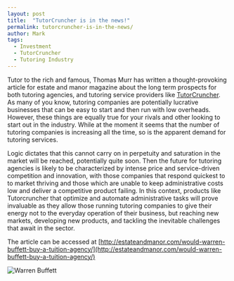 ```yaml
---
layout: post
title:  "TutorCruncher is in the news!"
permalink: tutorcruncher-is-in-the-news/
author: Mark
tags:
  - Investment
  - TutorCruncher
  - Tutoring Industry
---
```

Tutor to the rich and famous, Thomas Murr has written a thought-provoking
article for estate and manor magazine about the long term prospects for both
tutoring agencies, and tutoring service providers like [TutorCruncher](/). As many
of you know, tutoring companies are potentially lucrative businesses that can
be easy to start and then run with low overheads. However, these things are
equally true for your rivals and other looking to start out in the industry.
While at the moment it seems that the number of tutoring companies is
increasing all the time, so is the apparent demand for tutoring services.

Logic dictates that this cannot carry on in perpetuity and saturation in the
market will be reached, potentially quite soon. Then the future for tutoring
agencies is likely to be characterized by intense price and service-driven
competition and innovation, with those companies that respond quickest to to
market thriving and those which are unable to keep administrative costs low
and deliver a competitive product failing. In this context, products like
Tutorcruncher that optimize and automate administrative tasks will prove
invaluable as they allow those running tutoring companies to give their energy
not to the everyday operation of their business, but reaching new markets,
developing new products, and tackling the inevitable challenges that await in
the sector. 

The article can be accessed at [http://estateandmanor.com/would-warren-buffett-buy-a-tuition-agency/](http://estateandmanor.com/would-warren-buffett-buy-a-tuition-agency/)

<div class="img-holder full-width">
  <img src="{{ site.static}}/img/blogs/warrenbuffett-620x400.jpg" alt="Warren Buffett"/>
</div>
